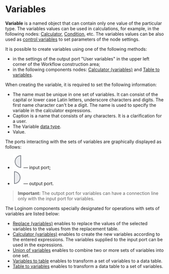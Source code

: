 # Variables

**Variable** is a named object that can contain only one value of the particular type. The variables values can be used in calculations, for example, in the following nodes: [Calculator](../../processors/transformation/calc/README.md),
[Condition](../../processors/control/condition.md),
etc. The variables values can be also used as
[control variables](./control-variables.md)
to set parameters of the node settings.

It is possible to create variables using one of the following methods:

* in the settings of the output port "User variables" in the upper left corner of the Workflow construction area;
* in the following components nodes: [Calculator (variables)](../../processors/variables/variables-calc.md) and [Table to variables](../../processors/variables/variables-from-table.md).

When creating the variable, it is required to set the following information:

* The name must be unique in one set of variables. It can consist of the capital or lower case Latin letters, underscore characters and digits. The first name character can't be a digit. The name is used to specify the variable in the calculator expressions.
* Caption is a name that consists of any characters. It is a clarification for a user.
* The Variable [data type](../../data/datatype.md).
* Value.

The ports interacting with the sets of variables are graphically displayed as follows:

* ![](../../images/icons/app/node/ports/inputs/variable_inactive.svg) — input port;
* ![](../../images/icons/app/node/ports/outputs/variable_inactive.svg) — output port.

> **Important:** The outpot port for variables can have a connection line only with the input port for variables.

The Loginom components specially designated for operations with sets of variables are listed below:

* [Replace (variables)](../../processors/variables/variables-replace.md) enables to replace the values of the selected variables to the values from the replacement table.
* [Calculator (variables)](../../processors/variables/variables-calc.md) enables to create the new variables according to the entered expressions. The variables supplied to the input port can be used in the expressions.
* [Union of variables](../../processors/variables/variables-union.md) enables to combine two or more sets of variables into one set.
* [Variables to table](../../processors/variables/variables-to-table.md) enables to transform a set of variables to a data table.
* [Table to variables](../../processors/variables/variables-from-table.md) enables to transform a data table to a set of variables.
